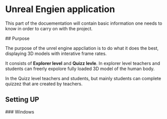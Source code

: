 # Unreal Engien application

This part of the docuementation will contain basic information one needs to know in order to carry on with the project.

## Purpose 

The purpose of the unrel engine appcliation is to do what it does the best, displaying 3D models with interative frame rates.

It consists of **Explorer level** and **Quizz levle**. In explorer level teachers and students can freerly expolore fully loaded 3D model of the human body. 

In the Quizz level teachers and students, but mainly students can complete quizzez that are created by teachers. 

## Setting UP 

### Windows 



